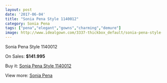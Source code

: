```yaml
---
layout: post
date: '2017-06-04'
title: "Sonia Pena Style 1140012"
category: Sonia Pena
tags: ["pena","elegant","gowns","charming","demure"]
image: http://www.idealgown.com/3337-thickbox_default/sonia-pena-style-1140012.jpg
---
```

Sonia Pena Style 1140012

On Sales: **$141.995**
<a href="https://www.idealgown.com/en/sonia-pena/1594-sonia-pena-style-1140012.html"><amp-img layout="responsive" width="600" height="600" src="//www.idealgown.com/3337-thickbox_default/sonia-pena-style-1140012.jpg" alt="Sonia Pena Style 1140012 0" /></a>

Buy it: [Sonia Pena Style 1140012](https://www.idealgown.com/en/sonia-pena/1594-sonia-pena-style-1140012.html "Sonia Pena Style 1140012")

View more: [Sonia Pena](https://www.idealgown.com/en/25-sonia-pena "Sonia Pena")